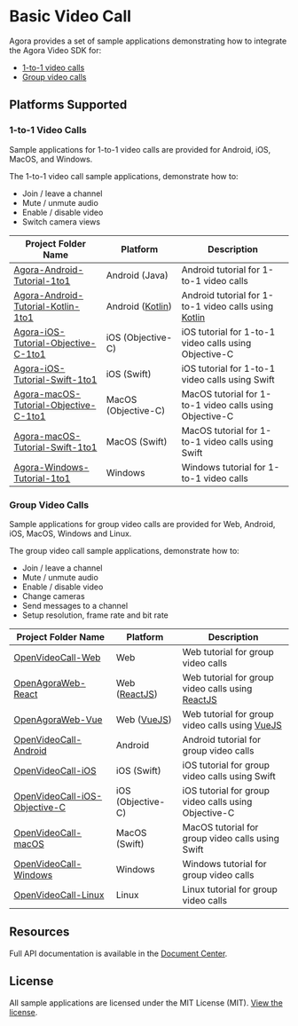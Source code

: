 # Basic Video Call

Agora provides a set of sample applications demonstrating how to integrate the Agora Video SDK for:

- [1-to-1 video calls](#1-to-1-video-calls)
- [Group video calls](#group-video-calls)

## Platforms Supported

### 1-to-1 Video Calls

Sample applications for 1-to-1 video calls are provided for Android, iOS, MacOS, and Windows.

The 1-to-1 video call sample applications, demonstrate how to:

- Join / leave a channel
- Mute / unmute audio
- Enable / disable video
- Switch camera views


Project Folder Name|Platform|Description
---|---|---
[Agora-Android-Tutorial-1to1](./1-to-1%20Video/Agora-Android-Tutorial-1to1)|Android (Java)|Android tutorial for 1-to-1 video calls
[Agora-Android-Tutorial-Kotlin-1to1](./1-to-1%20Video/Agora-Android-Tutorial-Kotlin-1to1)|Android ([Kotlin](https://developer.android.com/kotlin/))|Android tutorial for 1-to-1 video calls using [Kotlin](https://developer.android.com/kotlin/)
[Agora-iOS-Tutorial-Objective-C-1to1](./1-to-1%20Video/Agora-iOS-Tutorial-Objective-C-1to1)|iOS (Objective-C)|iOS tutorial for 1-to-1 video calls using Objective-C
[Agora-iOS-Tutorial-Swift-1to1](./1-to-1%20Video/Agora-iOS-Tutorial-Swift-1to1)|iOS (Swift)|iOS tutorial for 1-to-1 video calls using Swift
[Agora-macOS-Tutorial-Objective-C-1to1](./1-to-1%20Video/Agora-macOS-Tutorial-Objective-C-1to1)|MacOS (Objective-C) <img width=30/>|MacOS tutorial for 1-to-1 video calls using Objective-C 
[Agora-macOS-Tutorial-Swift-1to1](./1-to-1%20Video/Agora-macOS-Tutorial-Swift-1to1)|MacOS (Swift)|MacOS tutorial for 1-to-1 video calls using Swift
[Agora-Windows-Tutorial-1to1](./1-to-1%20Video/Agora-Windows-Tutorial-1to1)|Windows|Windows tutorial for 1-to-1 video calls

### Group Video Calls

Sample applications for group video calls are provided for Web, Android, iOS, MacOS, Windows and Linux.


The group video call sample applications, demonstrate how to:

- Join / leave a channel
- Mute / unmute audio
- Enable / disable video
- Change cameras
- Send messages to a channel
- Setup resolution, frame rate and bit rate

Project Folder Name|Platform|Description
---|---|---
[OpenVideoCall-Web](./Group%20Video/OpenVideoCall-Web)|Web <img width=30/>|Web tutorial for group video calls
[OpenAgoraWeb-React](./Group%20Video/OpenAgoraWeb-React)|Web ([ReactJS](https://reactjs.org/))|Web tutorial for group video calls using [ReactJS](https://reactjs.org/)
[OpenAgoraWeb-Vue](./Group%20Video/OpenAgoraWeb-Vue)|Web ([VueJS](https://vuejs.org/))|Web tutorial for group video calls using [VueJS](https://vuejs.org/)
[OpenVideoCall-Android](./Group%20Video/OpenVideoCall-Android)|Android|Android tutorial for group video calls
[OpenVideoCall-iOS](./Group%20Video/OpenVideoCall-iOS)|iOS (Swift)|iOS tutorial for group video calls using Swift
[OpenVideoCall-iOS-Objective-C](./Group%20Video/OpenVideoCall-iOS-Objective-C)|iOS (Objective-C)|iOS tutorial for group video calls using Objective-C
[OpenVideoCall-macOS](./Group%20Video/OpenVideoCall-macOS)|MacOS (Swift)|MacOS tutorial for group video calls using Swift
[OpenVideoCall-Windows](./Group%20Video/OpenVideoCall-Windows)|Windows|Windows tutorial for group video calls
[OpenVideoCall-Linux](./Group%20Video/OpenVideoCall-Linux)|Linux|Linux tutorial for group video calls

## Resources

Full API documentation is available in the [Document Center](https://docs.agora.io/en/).


## License

All sample applications are licensed under the MIT License (MIT). [View the license](LICENSE.md).
